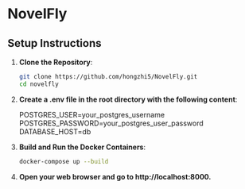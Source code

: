 # NovelFly

## Setup Instructions

1. **Clone the Repository**:

   ```bash
   git clone https://github.com/hongzhi5/NovelFly.git
   cd novelfly

2. **Create a .env file in the root directory with the following content**:

    POSTGRES_USER=your_postgres_username\
    POSTGRES_PASSWORD=your_postgres_user_password\
    DATABASE_HOST=db

3. **Build and Run the Docker Containers**:
    ```bash
    docker-compose up --build

4. **Open your web browser and go to http://localhost:8000.**